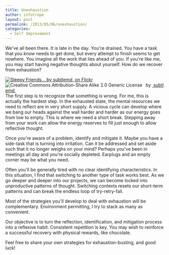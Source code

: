 ```yaml
---
title: Unexhaustion
author: infotrope
layout: post
permalink: /2013/05/06/unexhaustion/
categories:
  - Self Improvement
---
```

We've all been there. It is late in the day. You're drained. You have a task that you *know* needs to get done, but every attempt to finish seems to get nowhere. You imagine all the work that lies ahead of you. If you're like me, you may start having negative thoughts about yourself. How do we recover from exhaustion?

<div style="float: right" about='http://farm9.static.flickr.com/8084/8328132294_47ef227dfe_m.jpg'>
  <a href='http://www.flickr.com/photos/archivist/8328132294/' target='_blank'><img xmlns:dct='http://purl.org/dc/terms/' href='http://purl.org/dc/dcmitype/StillImage' rel='dct:type' src='http://farm9.static.flickr.com/8084/8328132294_47ef227dfe_m.jpg' alt='Sleepy Friends... by subtlemd, on Flickr' title='Sleepy Friends... by subtlemd, on Flickr' border='0' /></a><br /><a rel='license' href='http://creativecommons.org/licenses/by-sa/2.0/' target='_blank'><img src='http://i.creativecommons.org/l/by-sa/2.0/80x15.png' alt='Creative Commons Attribution-Share Alike 2.0 Generic License' title='Creative Commons Attribution-Share Alike 2.0 Generic License' border='0' align='left' /></a>&nbsp;&nbsp;by&nbsp;<a href='http://www.flickr.com/people/archivist/' target='_blank'>&nbsp;</a><a xmlns:cc='http://creativecommons.org/ns#' rel='cc:attributionURL' property='cc:attributionName' href='http://www.flickr.com/people/archivist/' target='_blank'>subtlemd</a><a href='http://www.imagecodr.org/' target='_blank'>&nbsp;</a>
</div>

The first step is to recognize that something is wrong. For me, this is actually the hardest step. In the exhausted state, the mental resources we need to reflect are in very short supply. A vicious cycle can develop where we bang our heads against the wall harder and harder as our energy goes from low to empty. This is where we need a short break. Stepping away from your work can allow the energy reserves to fill just enough to allow reflective thought.

Once you're aware of a problem, identify and mitigate it. Maybe you have a side-task that is turning into irritation. Can it be addressed and set aside such that it no longer weighs on your mind? Perhaps you've been in meetings all day and you're socially depleted. Earplugs and an empty corner may be what you need.

Often you'll be generally tired with no clear identifying characteristics. In this situation, I find that switching to another type of task works best. As we go deeper and deeper into our projects, we can become locked into unproductive patterns of thought. Switching contexts resets our short-term patterns and can break the endless loop of try-retry-fail.

Most of the strategies you'll develop to deal with exhaustion will be complementary. Environment permitting, I try to stack as many as convenient.

Our objective is to turn the reflection, identification, and mitigation process into a reflexive habit. Consistent repetition is key. You may wish to reinforce a successful recovery with physical rewards, like chocolate.

Feel free to share your own strategies for exhaustion-busting, and good luck!
